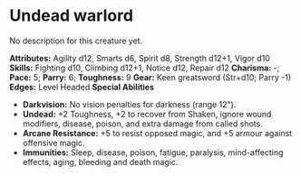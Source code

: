 # Undead warlord

No description for this creature yet.

**Attributes:** Agility d12, Smarts d6, Spirit d8, Strength d12+1, Vigor
d10
**Skills:** Fighting d10, Climbing d12+1, Notice d12, Repair d12
**Charisma:** -; **Pace:** 5; **Parry:** 6; **Toughness:** 9
**Gear:** Keen greatsword (Str+d10; Parry -1)
**Edges:** Level Headed
**Special Abilities**

- **Darkvision:** No vision penalties for darkness (range 12").
- **Undead:** +2 Toughness, +2 to recover from Shaken, ignore wound
modifiers, disease, poison, and extra damage from called shots.
- **Arcane Resistance:** +5 to resist opposed magic, and +5 armour
against offensive magic.
- **Immunities:** Sleep, disease, poison, fatigue, paralysis,
mind-affecting effects, aging, bleeding and death magic.
